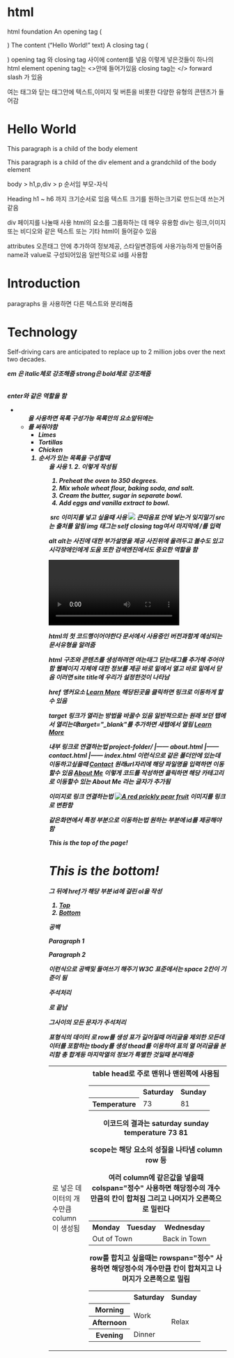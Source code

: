 # html
html foundation
An opening tag (<p>)
The content (“Hello World!” text)
A closing tag (</p>)
opening tag 와 closing tag 사이에 content를 넣음
이렇게 넣은것들이 하나의 html element
opening tag는 <>안에 들어가있음
closing tag는 </> forward slash 가 있음

<body>
여는 태그와 닫는 태그안에 텍스트,이미지 및 버튼을 비롯한 다양한 유형의 콘텐츠가 들어감

<body> 
  <h1>Hello World</h1>
  <p>This paragraph is a child of the body element</p>
  <div>
    <p>This paragraph is a child of the div element and a grandchild of the body element</p>  
  </div> 
</body>

body > h1,p,div > p 순서임 부모-자식

Heading
h1 ~ h6 까지 크기순서로 있음
텍스트 크기를 원하는크기로 만드는데 쓰는거 같음

div
페이지를 나눌때 사용 html의 요소를 그룹화하는 데 매우 유용함
div는 링크,이미지 또는 비디오와 같은 텍스트 또는 기타 html이 들어갈수 있음

attributes
오픈태그 안에 추가하여 정보제공, 스타일변경등에 사용가능하게 만들어줌
name과 value로 구성되어있음
일반적으로 id를 사용함
<div id="intro">
  <h1>Introduction</h1>
</div>

<p> paragraphs
<span> 을 사용하면 다른 텍스트와 분리해줌
<div>
  <h1>Technology</h1>
</div>
<div>
  <p><span>Self-driving cars</span> are anticipated to replace up to 2 million jobs over the next two decades.</p>
</div>

<em> <strong>
em 은 italic체로 강조해줌
strong은 bold체로 강조해줌

<br>
enter와 같은 역할을 함

<ul> <li>
<ul>을 사용하면 목록 구성가능
목록안의 요소앞뒤에는 <li>를 써줘야함
<ul>
  <li>Limes</li>
  <li>Tortillas</li>
  <li>Chicken</li>
</ul>

<ol> <li>
순서가 있는 목록을 구성할때 <ol>을 사용
1. 2. 이렇게 작성됨
<ol>
  <li>Preheat the oven to 350 degrees.</li>
  <li>Mix whole wheat flour, baking soda, and salt.</li>
  <li>Cream the butter, sugar in separate bowl.</li>
  <li>Add eggs and vanilla extract to bowl.</li>
</ol>

<img> src
이미지를 넣고 싶을때 사용
<img src="image-location.jpg" />
큰따옴표 안에 넣는거 잊지말기
src는 출처를 알림
img 태그는 self closing tag여서 마지막에 /를 입력

alt
alt는 사진에 대한 부가설명을 제공
사진위에 올려두고 볼수도 있고 시각장애인에게 도움 또한 검색엔진에서도 중요한 역할을 함

<video> width height controls
여는태그와 닫는태그가 모두 필요함
width height를 통해 브라우저에 표시되는 비디오의 크기를 설정함 controls는 기본 비디오 컨트롤을 포함하도록 브라우저에 지시함
여는태그 닫는태그 사이에 있는 텍스트는 브라우저가 비디오를 표시할수 없을때 표시됨


<!DOCTYPE html>
html의 첫 코드행이어야한다
문서에서 사용중인 버전과함계 예상되는 문서유형을 알려줌

<html>
html 구조와 콘텐츠를 생성하려면 여는태그 닫는태그를 추가해 주어야함

<head>
웹페이지 자체에 대한 정보를 제공
<html> 바로 밑에서 열고 바로 밑에서 닫음

<title>
<head>안에서 태그에 지정된 제목을 표시함
<!DOCTYPE html>
<html>
  <head>
    <title>My Coding Journal</title>
  </head>
</html>
이러면 site title에 우리가 설정한것이 나타남

<a> href
앵커요소
<a href="https://en.wikipedia.org/wiki/Brown_bear">Learn More</a>
해당된곳을 클릭하면 링크로 이동하게 할수 있음

target
링크가 열리는 방법을 바꿀수 있음
일반적으로는 원래 보던 탭에서 열리는데target="_blank"를 추가하면 새탭에서 열림
<a href="https://en.wikipedia.org/wiki/Brown_bear" target="_blank">Learn More</a>

내부 링크로 연결하는법
project-folder/
|—— about.html
|—— contact.html
|—— index.html
이런식으로 같은 폴더안에 있는데 이동하고싶을때 <a href="./contact.html">Contact</a> 원래url자리에 해당 파일명을 입력하면 이동할수 있음
<a href="./aboutme.html">About Me</a>
이렇게 코드를 작성하면 클릭하면 해당 카테고리로 이동할수 있는 About Me 라는 글자가 추가됨

이미지로 링크 연결하는법
<a href="https://en.wikipedia.org/wiki/Opuntia" target="_blank"><img src="https://www.Prickly_Pear_Closeup.jpg" alt="A red prickly pear fruit"/></a>
이미지를 링크로 변환함

같은화면에서 특정 부분으로 이동하는법
원하는 부분에 id를 제공해야함
<p id="top">This is the top of the page!</p>
<h1 id="bottom">This is the bottom! </h1>
그 뒤에 href가 해당 부분 id에 걸린 ol을 작성
<ol>
  <li><a href="#top">Top</a></li>
  <li><a href="#bottom">Bottom</a></li>
</ol>

공백
<body>
    <p>Paragraph 1</p>
    <p>Paragraph 2</p>
</body>
이런식으로 공백및 들여쓰기 해주기
W3C 표준에서는 space 2칸이 기준이 됨

주석처리
<!-- 으로 시작해서 -->로 끝남
그사이의 모든 문자가 주석처리

<table>
표형식의 데이터
<tr>로 row를 생성
<td>로 넣은 데이터의 개수만큼 column이 생성됨
<th> table head로 주로 맨위나 맨왼쪽에 사용됨
<table>
  <tr>
    <th></th>
    <th scope="col">Saturday</th>
    <th scope="col">Sunday</th>
  </tr>
  <tr>
    <th scope="row">Temperature</th>
    <td>73</td>
    <td>81</td>
  </tr>
</table>
이코드의 결과는
           saturday sunday
temperature   73      81

scope는 해당 요소의 성질을 나타냄 column row 등

여러 column에 같은값을 넣을때 colspan="정수" 사용하면 해당정수의 개수만큼의 칸이 합쳐짐 그리고 나머지가 오른쪽으로 밀린다
<table>
  <tr>
    <th>Monday</th>
    <th>Tuesday</th>
    <th>Wednesday</th>
  </tr>
  <tr>
    <td colspan="2">Out of Town</td>
    <td>Back in Town</td>
  </tr>
</table>

row를 합치고 싶을때는 rowspan="정수" 사용하면 해당정수의 개수만큼 칸이 합쳐지고 나머지가 오른쪽으로 밀림
<table>
  <tr> <!-- Row 1 -->
    <th></th>
    <th>Saturday</th>
    <th>Sunday</th>
  </tr>
  <tr> <!-- Row 2 -->
    <th>Morning</th>
    <td rowspan="2">Work</td>
    <td rowspan="3">Relax</td>
  </tr>
  <tr> <!-- Row 3 -->
    <th>Afternoon</th>
  </tr>
  <tr> <!-- Row 4 -->
    <th>Evening</th>
    <td>Dinner</td>
  </tr>
</table>

<tbody>
표가 길어질때 머리글을 제외한 모든데이터를 포함하는 tbody를 생성

<thead>
thead를 이용하여 표의 열 머리글을 분리함

<tfoot>
총 합계등 마지막열의 정보가 특별한 것일때 분리해줌
